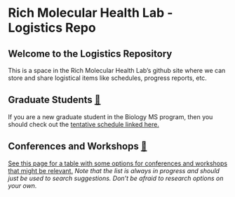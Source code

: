 Rich Molecular Health Lab - Logistics Repo
================

## Welcome to the Logistics Repository

This is a space in the Rich Molecular Health Lab’s github site where we
can store and share logistical items like schedules, progress reports,
etc.

## Graduate Students [🔗](https://rich-molecular-health-lab.github.io/logistics/grad_plan.html)

If you are a new graduate student in the Biology MS program, then you
should check out the [tentative schedule linked
here.](https://rich-molecular-health-lab.github.io/logistics/grad_plan.html)

## Conferences and Workshops [🔗](https://rich-molecular-health-lab.github.io/logistics/conferences.html)

[See this page for a table with some options for conferences and
workshops that might be
relevant.](https://rich-molecular-health-lab.github.io/logistics/conferences.html)
*Note that the list is always in progress and should just be used to
search suggestions. Don’t be afraid to research options on your own.*
